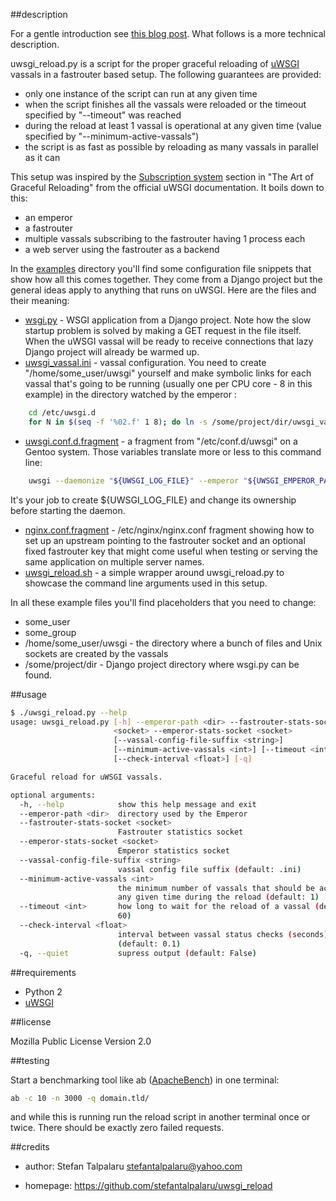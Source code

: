 ##description

For a gentle introduction see [this blog post][10]. What follows is a more technical
description.

uwsgi_reload.py is a script for the proper graceful reloading of [uWSGI][1]
vassals in a fastrouter based setup. The following guarantees are provided:
- only one instance of the script can run at any given time
- when the script finishes all the vassals were reloaded or the timeout
  specified by "--timeout" was reached
- during the reload at least 1 vassal is operational at any given time (value
  specified by "--minimum-active-vassals")
- the script is as fast as possible by reloading as many vassals in parallel as
  it can

This setup was inspired by the [Subscription system][2] section in "The Art of
Graceful Reloading" from the official uWSGI documentation. It boils down to this:
- an emperor
- a fastrouter
- multiple vassals subscribing to the fastrouter having 1 process each
- a web server using the fastrouter as a backend

In the [examples][3] directory you'll find some configuration file snippets
that show how all this comes together. They come from a Django project but the
general ideas apply to anything that runs on uWSGI. Here are the files and
their meaning:
- [wsgi.py][4] - WSGI application from a Django project. Note how the slow
  startup problem is solved by making a GET request in the file itself. When
  the uWSGI vassal will be ready to receive connections that lazy Django project will
  already be warmed up.
- [uwsgi_vassal.ini][5] - vassal configuration. You need to create
  "/home/some_user/uwsgi" yourself and make symbolic links for each vassal
  that's going to be running (usually one per CPU core - 8 in this example) in
  the directory watched by the emperor :
```sh
    cd /etc/uwsgi.d
    for N in $(seq -f '%02.f' 1 8); do ln -s /some/project/dir/uwsgi_vassal.ini "uwsgi_vassal_${N}.ini"; done
```
- [uwsgi.conf.d.fragment][6] - a fragment from "/etc/conf.d/uwsgi" on a Gentoo system.
  Those variables translate more or less to this command line:
```sh
    uwsgi --daemonize "${UWSGI_LOG_FILE}" --emperor "${UWSGI_EMPEROR_PATH}" ${UWSGI_EXTRA_OPTIONS}
```
  It's your job to create ${UWSGI_LOG_FILE} and change its ownership before starting the daemon.
- [nginx.conf.fragment][7] - /etc/nginx/nginx.conf fragment showing how to set
  up an upstream pointing to the fastrouter socket and an optional fixed
  fastrouter key that might come useful when testing or serving the same
  application on multiple server names.
- [uwsgi_reload.sh][8] - a simple wrapper around uwsgi_reload.py to showcase
  the command line arguments used in this setup.

In all these example files you'll find placeholders that you need to change:
- some_user
- some_group
- /home/some_user/uwsgi - the directory where a bunch of files and Unix sockets are created by the vassals
- /some/project/dir - Django project directory where wsgi.py can be found.

##usage

```sh
$ ./uwsgi_reload.py --help
usage: uwsgi_reload.py [-h] --emperor-path <dir> --fastrouter-stats-socket
                       <socket> --emperor-stats-socket <socket>
                       [--vassal-config-file-suffix <string>]
                       [--minimum-active-vassals <int>] [--timeout <int>]
                       [--check-interval <float>] [-q]

Graceful reload for uWSGI vassals.

optional arguments:
  -h, --help            show this help message and exit
  --emperor-path <dir>  directory used by the Emperor
  --fastrouter-stats-socket <socket>
                        Fastrouter statistics socket
  --emperor-stats-socket <socket>
                        Emperor statistics socket
  --vassal-config-file-suffix <string>
                        vassal config file suffix (default: .ini)
  --minimum-active-vassals <int>
                        the minimum number of vassals that should be active at
                        any given time during the reload (default: 1)
  --timeout <int>       how long to wait for the reload of a vassal (default:
                        60)
  --check-interval <float>
                        interval between vassal status checks (seconds)
                        (default: 0.1)
  -q, --quiet           supress output (default: False)
```

##requirements

- Python 2
- [uWSGI][1]

##license

Mozilla Public License Version 2.0

##testing

Start a benchmarking tool like ab ([ApacheBench][9]) in one terminal:
```sh
ab -c 10 -n 3000 -q domain.tld/
```
and while this is running run the reload script in another terminal once or
twice. There should be exactly zero failed requests.

##credits

- author: Stefan Talpalaru <stefantalpalaru@yahoo.com>

- homepage: https://github.com/stefantalpalaru/uwsgi_reload


[1]: http://projects.unbit.it/uwsgi/
[2]: http://uwsgi-docs.readthedocs.org/en/latest/articles/TheArtOfGracefulReloading.html#subscription-system
[3]: examples
[4]: examples/wsgi.py
[5]: examples/uwsgi_vassal.ini
[6]: examples/uwsgi.conf.d.fragment
[7]: examples/nginx.conf.fragment
[8]: examples/uwsgi_reload.sh
[9]: https://en.wikipedia.org/wiki/ApacheBench
[10]: https://stefantalpalaru.wordpress.com/2014/05/02/uwsgi-and-graceful-reloading/

